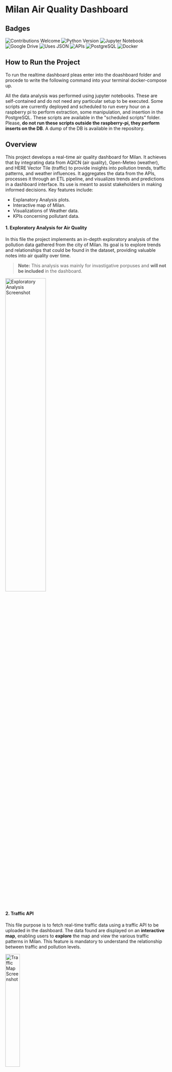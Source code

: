 # Milan Air Quality Dashboard

## Badges

![Contributions Welcome](https://img.shields.io/badge/Contributions-Welcome-brightgreen.svg)
![Python Version](https://img.shields.io/badge/Python-3.8%2B-blue.svg)
![Jupyter Notebook](https://img.shields.io/badge/Made%20with-Jupyter-blue.svg)
![Google Drive](https://img.shields.io/badge/Google%20Drive-Collaborative-yellow.svg)
![Uses JSON](https://img.shields.io/badge/Uses-JSON-blue.svg)
![APIs](https://img.shields.io/badge/API-Integrated-brightgreen.svg)
![PostgreSQL](https://img.shields.io/badge/Database-PostgreSQL-blue.svg)
![Docker](https://img.shields.io/badge/Container-Docker-blue.svg)


## How to Run the Project
To run the realtime dashboard pleas enter  into the  doashboard folder and procede to write the following command into your terminal docker-compose up.

All the data analysis was performed using jupyter notebooks. These are self-contained and do not need any particular setup to be executed.
Some scripts are currently deployed and scheduled to run every hour on a raspberry pi to perform extraction, some manipulation, and insertion in the PostgreSQL.
These scripts are available in the "scheduled scripts" folder. Please, **do not run these scripts outside the raspberry-pi, they perform inserts on the DB**. A dump of the DB is available in the repository.


## Overview

This project develops a real-time air quality dashboard for Milan. It achieves that by integrating data from AQICN (air quality), Open-Meteo (weather), and HERE Vector Tile (traffic) to provide insights into pollution trends, traffic patterns, and weather influences. It aggregates the data from the APIs, processes it through an ETL pipeline, and visualizes trends and predictions in a dashboard interface. Its use is meant to assist stakeholders in making informed decisions. Key features include:
- Explanatory Analysis plots.
- Interactive map of Milan.
- Visualizations of Weather data.
- KPIs concerning pollutant data.


#### 1. Exploratory Analysis for Air Quality 

In this file the project implements an in-depth exploratory analysis of the pollution data gathered from the city of Milan. Its goal is to explore trends and relationships that could be found in the dataset, providing valuable notes into air quality over time.

> **Note:** This analysis was mainly for invastigative porpuses and **will not be included** in the dashboard.

<img src="https://drive.google.com/uc?id=1CSzpXi49F-KWKQt86UcchywiWygFcocb" alt="Exploratory Analysis Screenshot" width="50%"/>

#### 2. Traffic API

This file purpose is to fetch real-time traffic data using a traffic API to be uploaded in the dashboard. The data found are displayed on an **interactive map**, enabling users to **explore** the map and view the various traffic patterns in Milan. This feature is mandatory to understand the relationship between traffic and pollution levels.

<img src="https://drive.google.com/uc?id=1-qF8CL0CnO1b5AHf4TVUyT4teeiZT_mR" alt="Traffic Map Screenshot" width="30%"/>

#### 3. Exploratory Analysis for Historical Weather Data

This part of code is responsible for Visualizating historical weather data of Milan, illustrating how weather patterns like humidity, wind speed, temperature, percipitation, cloud coverage correlate with air quality. It examines historical weather trends so that the dashboard can offer insights into seasonal pollution patterns as far as future forecasts. 

<img src="https://drive.google.com/uc?id=1_wqicieUhvVdzuA9tdQZ7n9Ea3fbQvqT" alt="Historical Weather Data Screenshot" width="50%"/>

#### 4. Kpis concerning pollutants

**pollutant level 2.5:** PM2.5 represents fine particulate matter with a diameter of 2.5 micrometers or less. An importance metric due to the danger of its nature. Tracking PM2.5 levels allows policymakers to understand and address pollution sources that most impact public health.

<img src="https://drive.google.com/uc?id=1ucghr1fHWccgDLL9Xyx4e6I8BSVrg4bL" alt="KPI of the maximum allowed pollutant level of 2.5" width="25%"/>

**maximum pollutant level 10:** PM10 includes larger particles up to 10 micrometers in diameter, often from sources like construction dust, road dust, and vehicle emissions. Monitoring the maximum PM10 level highlights peak pollution incidents, which can help in recognizing high-exposure events that may require immediate action.

<img src="https://drive.google.com/uc?id=1yiS9AJLv4OWt1_KCf7Ot6teBQhpY9kkx" alt="KPI of the maximum allowed pollutant level 10" width="25%"/>

**average of pm2.5:** The average PM2.5 level over a specified period provides an overall picture of fine particulate pollution trends, helping stakeholders track how air quality changes seasonally or in response to policy interventions.

<img src="https://drive.google.com/uc?id=19uCEgmK3TJ6YzdX_cH0CU3qIgxs3A24L" alt="Kpi of the average of pm2.5" width="25%"/>

**average of pm10:** Similar to PM2.5, the average PM10 level indicates broader trends in coarse particulate matter, supporting the analysis of long-term pollution impacts from sources like industrial and vehicle emissions.

<img src="https://drive.google.com/uc?id=11vaQQSJftXSwAlVVlyr_dHI2EqDai0zV" alt="KPI of the average of pm10" width="25%"/>

**overall quality index:** The overall quality index combines multiple pollutants into a single score, making it easier to communicate air quality status to the public. This composite index helps decision-makers quickly assess the general air quality and implement measures when necessary.

<img src="https://drive.google.com/uc?id=1i13nUW4x4Im70Ql-d3zIPx8dSXqECURw" alt="KPI of the overall quality index" width="25%"/>

## Data Processing

Each dataset undergoes extensive ETL processes, which include:

**1. Data Cleaning:** Addresing missing values and outliers to ensure reliability

**2. Aggregation:** Daily pollutant and weather data are aggregated weekly to reduce noise and highlight seasonal trends.

**3. Feuture Engineering:** Additional temporal features (e.g., day of the week, week number) are generated to improve seasonal analyses.

**4. Scaling:** Normalization techniques ensure comparability across metrics.

## Future work

**Enhanced Predictive Models:** Exploring alternative or hybrid models to improve prediction accuracy.

**Traffic Data Integration:** Refining the traffic analysis model to extract more granular insights.

**User Interface Enhancements:** Adding more interactive visualizations to the dashboard.


## Authors

- lucas del Arco
- Zhichao Yao
- Liang Wang
- Pablo Arteaga
- Agostino Sorbo
- Konstantinos Markoulakis


